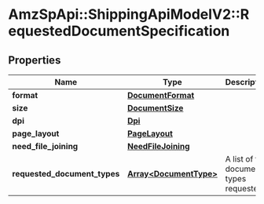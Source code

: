 # AmzSpApi::ShippingApiModelV2::RequestedDocumentSpecification

## Properties
Name | Type | Description | Notes
------------ | ------------- | ------------- | -------------
**format** | [**DocumentFormat**](DocumentFormat.md) |  | 
**size** | [**DocumentSize**](DocumentSize.md) |  | 
**dpi** | [**Dpi**](Dpi.md) |  | [optional] 
**page_layout** | [**PageLayout**](PageLayout.md) |  | [optional] 
**need_file_joining** | [**NeedFileJoining**](NeedFileJoining.md) |  | 
**requested_document_types** | [**Array&lt;DocumentType&gt;**](DocumentType.md) | A list of the document types requested. | 


